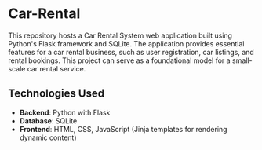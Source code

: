 # Car-Rental

This repository hosts a Car Rental System web application built using Python's Flask framework and SQLite. The application provides essential features for a car rental business, such as user registration, car listings, and rental bookings. This project can serve as a foundational model for a small-scale car rental service.

## Technologies Used

- **Backend**: Python with Flask
- **Database**: SQLite
- **Frontend**: HTML, CSS, JavaScript (Jinja templates for rendering dynamic content)
